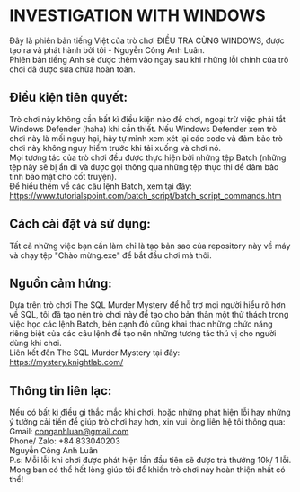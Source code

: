 # INVESTIGATION WITH WINDOWS  
Đây là phiên bản tiếng Việt của trò chơi ĐIỀU TRA CÙNG WINDOWS, được tạo ra và phát hành bởi tôi - Nguyễn Công Anh Luân.  
Phiên bản tiếng Anh sẽ được thêm vào ngay sau khi những lỗi chính của trò chơi đã được sửa chữa hoàn toàn.  
  
## Điều kiện tiên quyết:
Trò chơi này không cần bất kì điều kiện nào để chơi, ngoại trừ việc phải tắt Windows Defender (haha) khi cần thiết. Nếu Windows Defender xem trò chơi này là mối nguy hại, hãy tự mình xem xét lại các code và đảm bảo trò chơi này không nguy hiểm trước khi tải xuống và chơi nó.  
Mọi tương tác của trò chơi đều được thực hiện bởi những tệp Batch (những tệp này sẽ bị ẩn đi và được gọi thông qua những tệp thực thi để đảm bảo tính bảo mật cho cốt truyện).  
Để hiểu thêm về các câu lệnh Batch, xem tại đây: <https://www.tutorialspoint.com/batch_script/batch_script_commands.htm>  
  
## Cách cài đặt và sử dụng:
Tất cả những việc bạn cần làm chỉ là tạo bản sao của repository này về máy và chạy tệp "Chào mừng.exe" để bắt đầu chơi mà thôi.  
  
## Nguồn cảm hứng:
Dựa trên trò chơi The SQL Murder Mystery để hỗ trợ mọi người hiểu rõ hơn về SQL, tôi đã tạo nên trò chơi này để tạo cho bản thân một thử thách trong việc học các lệnh Batch, bên cạnh đó cũng khai thác những chức năng riêng biệt của các câu lệnh để tạo nên những tương tác thú vị cho người dùng khi chơi.  
Liên kết đến The SQL Murder Mystery tại đây: <https://mystery.knightlab.com/>  
  
## Thông tin liên lạc:
Nếu có bất kì điều gì thắc mắc khi chơi, hoặc những phát hiện lỗi hay những ý tưởng cải tiến để giúp trò chơi hay hơn, xin vui lòng liên hệ tôi thông qua:  
Gmail: conganhluan@gmail.com  
Phone/ Zalo: +84 833040203  
Nguyễn Công Anh Luân  
P.s: Mỗi lỗi khi chơi được phát hiện lần đầu tiên sẽ được trả thưởng 10k/ 1 lỗi. Mong bạn có thể hết lòng giúp tôi để khiến trò chơi này hoàn thiện nhất có thể!
